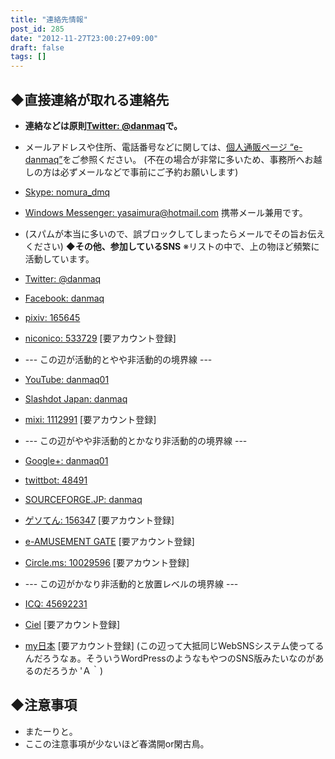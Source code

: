 ```yaml
---
title: "連絡先情報"
post_id: 285
date: "2012-11-27T23:00:27+09:00"
draft: false
tags: []
---
```



## ◆直接連絡が取れる連絡先

  * **連絡などは原則[Twitter: @danmaq](http://twitter.com/danmaq)で。**
  * メールアドレスや住所、電話番号などに関しては、[個人通販ページ “e-danmaq”](https://www1n.sppd.ne.jp/danmaq.com/e-danmaq/index.cgi?type=shopinfo)をご参照ください。 (不在の場合が非常に多いため、事務所へお越しの方は必ずメールなどで事前にご予約お願いします)
  * [Skype: nomura_dmq](skype:nomura_dmq)
  * [Windows Messenger: yasaimura@hotmail.com](mailto:yasaimura@hotmail.com) 携帯メール兼用です。
  * (スパムが本当に多いので、誤ブロックしてしまったらメールでその旨お伝えください)
**◆その他、参加しているSNS** ※リストの中で、上の物ほど頻繁に活動しています。

  * [Twitter: @danmaq](http://twitter.com/danmaq)
  * [Facebook: danmaq](http://www.facebook.com/danmaq)
  * [pixiv: 165645](http://www.pixiv.net/member.php?id=165645)
  * [niconico: 533729](http://www.nicovideo.jp/user/533729) [要アカウント登録]
  * \--- この辺が活動的とやや非活動的の境界線 ---
  * [YouTube: danmaq01](http://www.youtube.com/user/danmaq01)
  * [Slashdot Japan: danmaq](http://slashdot.jp/~danmaq)
  * [mixi: 1112991](http://mixi.jp/show_friend.pl?id=1112991) [要アカウント登録]
  * \--- この辺がやや非活動的とかなり非活動的の境界線 ---
  * [Google+: danmaq01](https://plus.google.com/u/0/114911800683639395857)
  * [twittbot: 48491](http://twittbot.net/userinfo.php?uid=48491)
  * [SOURCEFORGE.JP: danmaq](http://sourceforge.jp/users/danmaq/)
  * [ゲソてん: 156347](http://gesoten.com/profile/detail/156347) [要アカウント登録]
  * [e-AMUSEMENT GATE](http://p.eagate.573.jp/gate/p/mypage/index.html?target_id=73134597) [要アカウント登録]
  * [Circle.ms: 10029596](https://p10029596.circle.ms/ps/Home.aspx) [要アカウント登録]
  * \--- この辺がかなり非活動的と放置レベルの境界線 ---
  * [ICQ: 45692231](http://www.icq.com/people/45692231)
  * [Ciel](http://craft1.com.comuu.jp/?m=pc&a=page_f_home&target_c_member_id=33) [要アカウント登録]
  * [my日本](http://sns.mynippon.jp/?m=pc&a=page_f_home&target_c_member_id=33828) [要アカウント登録]
(この辺って大抵同じWebSNSシステム使ってるんだろうなぁ。そういうWordPressのようなもやつのSNS版みたいなのがあるのだろうか 'Ａ｀)
## ◆注意事項

  * またーりと。
  * ここの注意事項が少ないほど春満開or閑古鳥。

